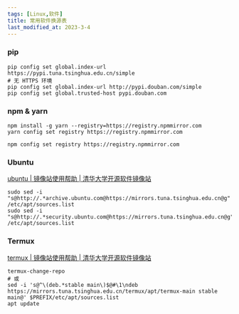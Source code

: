 ```yaml
---
tags: [Linux,软件]
title: 常用软件换源表
last_modified_at: 2023-3-4
---
```


### pip

```shell
pip config set global.index-url https://pypi.tuna.tsinghua.edu.cn/simple
# 无 HTTPS 环境
pip config set global.index-url http://pypi.douban.com/simple
pip config set global.trusted-host pypi.douban.com
```

### npm & yarn

```shell
npm install -g yarn --registry=https://registry.npmmirror.com
yarn config set registry https://registry.npmmirror.com

npm config set registry https://registry.npmmirror.com
```

### Ubuntu

[ubuntu \| 镜像站使用帮助 \| 清华大学开源软件镜像站](https://mirrors.tuna.tsinghua.edu.cn/help/ubuntu/)

```shell
sudo sed -i "s@http://.*archive.ubuntu.com@https://mirrors.tuna.tsinghua.edu.cn@g" /etc/apt/sources.list
sudo sed -i "s@http://.*security.ubuntu.com@https://mirrors.tuna.tsinghua.edu.cn@g" /etc/apt/sources.list
```

### Termux

[termux \| 镜像站使用帮助 \| 清华大学开源软件镜像站](https://mirrors.tuna.tsinghua.edu.cn/help/termux/)

```shell
termux-change-repo
# 或
sed -i 's@^\(deb.*stable main\)$@#\1\ndeb https://mirrors.tuna.tsinghua.edu.cn/termux/apt/termux-main stable main@' $PREFIX/etc/apt/sources.list
apt update
```

